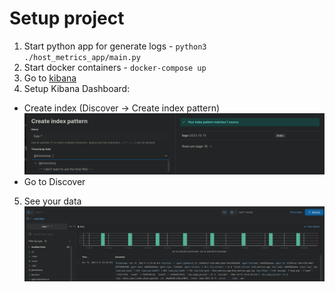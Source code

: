 # Setup project
1. Start python app for generate logs - `python3 ./host_metrics_app/main.py`
2. Start docker containers - `docker-compose up`
3. Go to [kibana](http://127.0.0.1:5601)
4. Setup Kibana Dashboard:
- Create index (Discover -> Create index pattern) ![image](images/index_setup.png)
- Go to Discover
5. See your data ![image](images/data_sample.png)